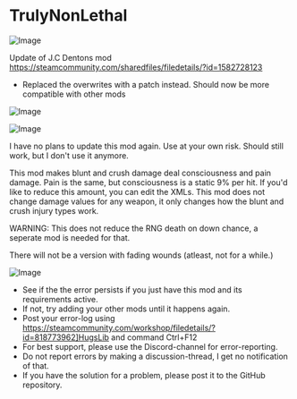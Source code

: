 # TrulyNonLethal

![Image](https://i.imgur.com/buuPQel.png)

Update of J.C Dentons mod
https://steamcommunity.com/sharedfiles/filedetails/?id=1582728123

- Replaced the overwrites with a patch instead. Should now be more compatible with other mods

![Image](https://i.imgur.com/pufA0kM.png)

	
![Image](https://i.imgur.com/Z4GOv8H.png)

I have no plans to update this mod again. Use at your own risk. Should still work, but I don't use it anymore.

This mod makes blunt and crush damage deal consciousness and pain damage. Pain is the same, but consciousness is a static 9% per hit. If you'd like to reduce this amount, you can edit the XMLs. This mod does not change damage values for any weapon, it only changes how the blunt and crush injury types work.

WARNING: This does not reduce the RNG death on down chance, a seperate mod is needed for that.

There will not be a version with fading wounds (atleast, not for a while.)

![Image](https://i.imgur.com/PwoNOj4.png)



-  See if the the error persists if you just have this mod and its requirements active.
-  If not, try adding your other mods until it happens again.
-  Post your error-log using https://steamcommunity.com/workshop/filedetails/?id=818773962]HugsLib and command Ctrl+F12
-  For best support, please use the Discord-channel for error-reporting.
-  Do not report errors by making a discussion-thread, I get no notification of that.
-  If you have the solution for a problem, please post it to the GitHub repository.


